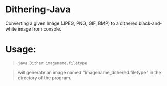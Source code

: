 # Dithering-Java
Converting a given Image (JPEG, PNG, GIF, BMP) to a dithered black-and-white image from console. 

# Usage:
>`java Dither imagename.filetype`

>will generate an image named "imagename_dithered.filetype" in the directory of the program.
